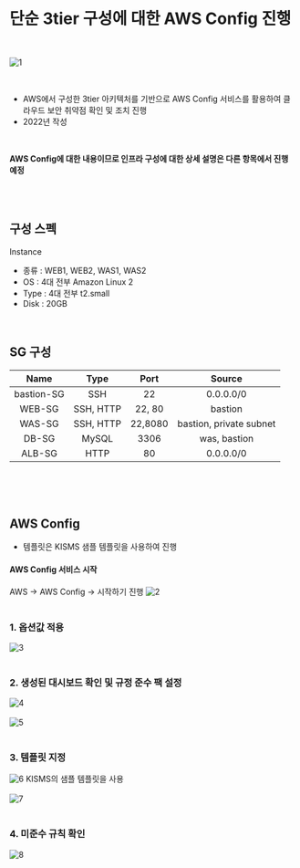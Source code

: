 # 단순 3tier 구성에 대한 AWS Config 진행
<br>

![1](https://github.com/user-attachments/assets/5c583ca6-56fd-44cf-b860-bcd615446df7)

<br>

- AWS에서 구성한 3tier 아키텍처를 기반으로 AWS Config 서비스를 활용하여 클라우드 보안 취약점 확인 및 조치 진행
- 2022년 작성
<br>

**AWS Config에 대한 내용이므로 인프라 구성에 대한 상세 설명은 다른 항목에서 진행 예정**

<br><br>
## 구성 스펙
Instance
 - 종류 : WEB1, WEB2, WAS1, WAS2
 - OS : 4대 전부 Amazon Linux 2 
 - Type : 4대 전부 t2.small
 - Disk : 20GB
<br>

## SG 구성
| Name | Type | Port | Source |
|:---------:|:---------:|:---------:|:---------:|
| bastion-SG  | SSH   | 22  | 0.0.0.0/0  |
| WEB-SG  | SSH, HTTP   | 22, 80  | bastion  |
| WAS-SG  | SSH, HTTP   | 22,8080  | bastion, private subnet  |
| DB-SG  | MySQL   | 3306  | was, bastion  |
| ALB-SG  | HTTP   | 80  | 0.0.0.0/0  |

<br><br><br>

## AWS Config 
- 템플릿은 KISMS 샘플 템플릿을 사용하여 진행
#### AWS Config 서비스 시작
AWS → AWS Config → 시작하기 진행
![2](https://github.com/user-attachments/assets/e3de1c82-f1db-4421-8966-726cce70d0e8)
<br><br>

### 1. 옵션값 적용
![3](https://github.com/user-attachments/assets/bebebc1c-e45b-413a-abe0-d07529d05496)
<br><br>

### 2. 생성된 대시보드 확인 및 규정 준수 팩 설정
![4](https://github.com/user-attachments/assets/ebc576be-1369-42b9-8033-ef5683b8d7a9)
<br><br>
![5](https://github.com/user-attachments/assets/b242d9e6-082b-47de-9cbe-108710267049)
<br><br>

### 3. 템플릿 지정
![6](https://github.com/user-attachments/assets/8aefbd00-db30-4b5f-94a3-8fe01f7cd3e6)
KISMS의 샘플 템플릿을 사용
<br><br>
![7](https://github.com/user-attachments/assets/25e4fd23-3feb-4f58-b9a9-da96cff0b192)
<br><br>
### 4. 미준수 규칙 확인
![8](https://github.com/user-attachments/assets/d7b07a93-d5af-493c-aaf0-e9952bfab06f)








